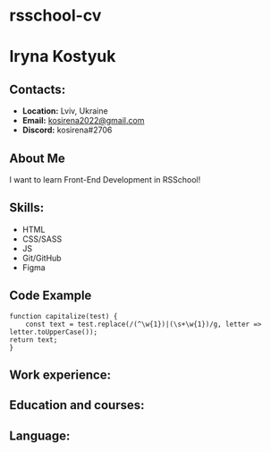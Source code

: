 # rsschool-cv

# Iryna Kostyuk

## Contacts:
* __Location:__ Lviv, Ukraine
* __Email:__ kosirena2022@gmail.com
* __Discord:__ kosirena#2706

## About Me
I want to learn Front-End Development in RSSchool!

## Skills:
* HTML
* CSS/SASS
* JS
* Git/GitHub
* Figma

## Code Example
```
function capitalize(test) {
    const text = test.replace(/(^\w{1})|(\s+\w{1})/g, letter => letter.toUpperCase());
return text;
}
```
## Work experience:

## Education and courses:

## Language:
